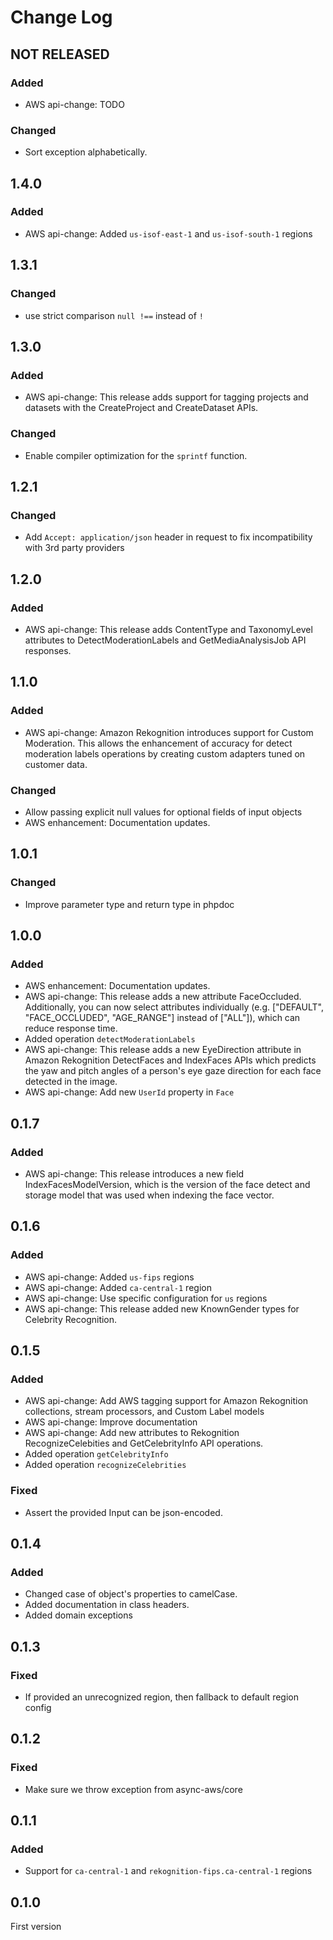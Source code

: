 # Change Log

## NOT RELEASED

### Added

- AWS api-change: TODO

### Changed

- Sort exception alphabetically.

## 1.4.0

### Added

- AWS api-change: Added `us-isof-east-1`  and `us-isof-south-1` regions

## 1.3.1

### Changed

- use strict comparison `null !==` instead of `!`

## 1.3.0

### Added

- AWS api-change: This release adds support for tagging projects and datasets with the CreateProject and CreateDataset APIs.

### Changed

- Enable compiler optimization for the `sprintf` function.

## 1.2.1

### Changed

- Add `Accept: application/json` header in request to fix incompatibility with 3rd party providers

## 1.2.0

### Added

- AWS api-change: This release adds ContentType and TaxonomyLevel attributes to DetectModerationLabels and GetMediaAnalysisJob API responses.

## 1.1.0

### Added

- AWS api-change: Amazon Rekognition introduces support for Custom Moderation. This allows the enhancement of accuracy for detect moderation labels operations by creating custom adapters tuned on customer data.

### Changed

- Allow passing explicit null values for optional fields of input objects
- AWS enhancement: Documentation updates.

## 1.0.1

### Changed

- Improve parameter type and return type in phpdoc

## 1.0.0

### Added

- AWS enhancement: Documentation updates.
- AWS api-change: This release adds a new attribute FaceOccluded. Additionally, you can now select attributes individually (e.g. ["DEFAULT", "FACE_OCCLUDED", "AGE_RANGE"] instead of ["ALL"]), which can reduce response time.
- Added operation `detectModerationLabels`
- AWS api-change: This release adds a new EyeDirection attribute in Amazon Rekognition DetectFaces and IndexFaces APIs which predicts the yaw and pitch angles of a person's eye gaze direction for each face detected in the image.
- AWS api-change: Add new `UserId` property in `Face`

## 0.1.7

### Added

- AWS api-change: This release introduces a new field IndexFacesModelVersion, which is the version of the face detect and storage model that was used when indexing the face vector.

## 0.1.6

### Added

- AWS api-change: Added `us-fips` regions
- AWS api-change: Added `ca-central-1` region
- AWS api-change: Use specific configuration for `us` regions
- AWS api-change: This release added new KnownGender types for Celebrity Recognition.

## 0.1.5

### Added

- AWS api-change: Add AWS tagging support for Amazon Rekognition collections, stream processors, and Custom Label models
- AWS api-change: Improve documentation
- AWS api-change: Add new attributes to Rekognition RecognizeCelebities and GetCelebrityInfo API operations.
- Added operation `getCelebrityInfo`
- Added operation `recognizeCelebrities`

### Fixed

- Assert the provided Input can be json-encoded.

## 0.1.4

### Added

- Changed case of object's properties to camelCase.
- Added documentation in class headers.
- Added domain exceptions

## 0.1.3

### Fixed

- If provided an unrecognized region, then fallback to default region config

## 0.1.2

### Fixed

- Make sure we throw exception from async-aws/core

## 0.1.1

### Added

- Support for `ca-central-1` and `rekognition-fips.ca-central-1` regions

## 0.1.0

First version
